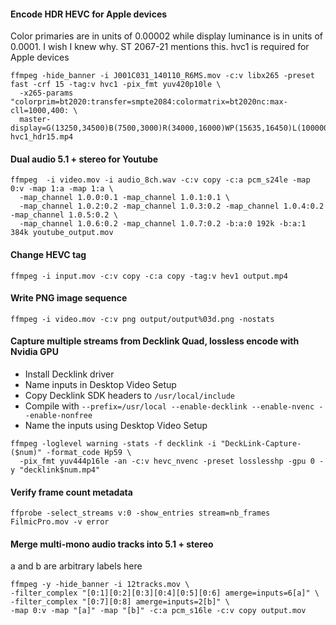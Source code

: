 #### Encode HDR HEVC for Apple devices
Color primaries are in units of 0.00002 while display luminance is in units of 0.0001.  I wish I knew why.  ST 2067-21 mentions this.
hvc1 is required for Apple devices

```
ffmpeg -hide_banner -i J001C031_140110_R6MS.mov -c:v libx265 -preset fast -crf 15 -tag:v hvc1 -pix_fmt yuv420p10le \
  -x265-params "colorprim=bt2020:transfer=smpte2084:colormatrix=bt2020nc:max-cll=1000,400: \
  master-display=G(13250,34500)B(7500,3000)R(34000,16000)WP(15635,16450)L(10000000,50)" hvc1_hdr15.mp4
```

#### Dual audio 5.1 + stereo for Youtube
```
ffmpeg  -i video.mov -i audio_8ch.wav -c:v copy -c:a pcm_s24le -map 0:v -map 1:a -map 1:a \
  -map_channel 1.0.0:0.1 -map_channel 1.0.1:0.1 \
  -map_channel 1.0.2:0.2 -map_channel 1.0.3:0.2 -map_channel 1.0.4:0.2 -map_channel 1.0.5:0.2 \
  -map_channel 1.0.6:0.2 -map_channel 1.0.7:0.2 -b:a:0 192k -b:a:1 384k youtube_output.mov
```

#### Change HEVC tag
```
ffmpeg -i input.mov -c:v copy -c:a copy -tag:v hev1 output.mp4
```

#### Write PNG image sequence
```
ffmpeg -i video.mov -c:v png output/output%03d.png -nostats
```

#### Capture multiple streams from Decklink Quad, lossless encode with Nvidia GPU
- Install Decklink driver
- Name inputs in Desktop Video Setup
- Copy Decklink SDK headers to `/usr/local/include`
- Compile with `--prefix=/usr/local --enable-decklink --enable-nvenc --enable-nonfree`
- Name the inputs using Desktop Video Setup
```
ffmpeg -loglevel warning -stats -f decklink -i "DeckLink-Capture-($num)" -format_code Hp59 \
  -pix_fmt yuv444p16le -an -c:v hevc_nvenc -preset losslesshp -gpu 0 -y "decklink$num.mp4"
```

#### Verify frame count metadata
```
ffprobe -select_streams v:0 -show_entries stream=nb_frames FilmicPro.mov -v error
```

#### Merge multi-mono audio tracks into 5.1 + stereo
a and b are arbitrary labels here
```
ffmpeg -y -hide_banner -i 12tracks.mov \
-filter_complex "[0:1][0:2][0:3][0:4][0:5][0:6] amerge=inputs=6[a]" \
-filter_complex "[0:7][0:8] amerge=inputs=2[b]" \
-map 0:v -map "[a]" -map "[b]" -c:a pcm_s16le -c:v copy output.mov
```
